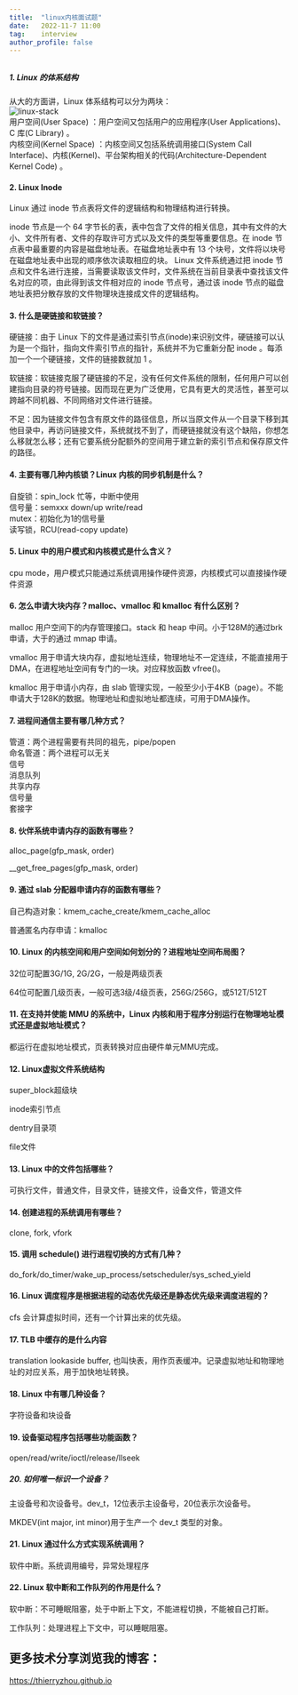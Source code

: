 ```yaml
---
title:  "linux内核面试题"
date:   2022-11-7 11:00
tag:    interview
author_profile: false
---
```


## 
##### 1. Linux 的体系结构

从大的方面讲，Linux 体系结构可以分为两块：  
![linux-stack](  /assets/image/posts/linux-stack.png)  
用户空间(User Space) ：用户空间又包括用户的应用程序(User Applications)、C 库(C Library) 。  
内核空间(Kernel Space) ：内核空间又包括系统调用接口(System Call Interface)、内核(Kernel)、平台架构相关的代码(Architecture-Dependent Kernel Code) 。

#### 2. Linux Inode

Linux 通过 inode 节点表将文件的逻辑结构和物理结构进行转换。

inode 节点是一个 64 字节长的表，表中包含了文件的相关信息，其中有文件的大小、文件所有者、文件的存取许可方式以及文件的类型等重要信息。在 inode 节点表中最重要的内容是磁盘地址表。在磁盘地址表中有 13 个块号，文件将以块号在磁盘地址表中出现的顺序依次读取相应的块。
Linux 文件系统通过把 inode 节点和文件名进行连接，当需要读取该文件时，文件系统在当前目录表中查找该文件名对应的项，由此得到该文件相对应的 inode 节点号，通过该 inode 节点的磁盘地址表把分散存放的文件物理块连接成文件的逻辑结构。

#### 3. 什么是硬链接和软链接？

硬链接：由于 Linux 下的文件是通过索引节点(inode)来识别文件，硬链接可以认为是一个指针，指向文件索引节点的指针，系统并不为它重新分配 inode 。每添加一个一个硬链接，文件的链接数就加 1 。

软链接：软链接克服了硬链接的不足，没有任何文件系统的限制，任何用户可以创建指向目录的符号链接。因而现在更为广泛使用，它具有更大的灵活性，甚至可以跨越不同机器、不同网络对文件进行链接。

不足：因为链接文件包含有原文件的路径信息，所以当原文件从一个目录下移到其他目录中，再访问链接文件，系统就找不到了，而硬链接就没有这个缺陷，你想怎么移就怎么移；还有它要系统分配额外的空间用于建立新的索引节点和保存原文件的路径。

#### 4. 主要有哪几种内核锁？Linux 内核的同步机制是什么？

自旋锁：spin_lock 忙等，中断中使用  
信号量：semxxx down/up write/read  
mutex：初始化为1的信号量  
读写锁，RCU(read-copy update)

#### 5. Linux 中的用户模式和内核模式是什么含义？
cpu mode，用户模式只能通过系统调用操作硬件资源，内核模式可以直接操作硬件资源

#### 6. 怎么申请大块内存？malloc、vmalloc 和 kmalloc 有什么区别？
malloc 用户空间下的内存管理接口。stack 和 heap 中间。小于128M的通过brk申请，大于的通过 mmap 申请。

vmalloc 用于申请大块内存，虚拟地址连续，物理地址不一定连续，不能直接用于DMA，在进程地址空间有专门的一块。对应释放函数 vfree()。

kmalloc 用于申请小内存，由 slab 管理实现，一般至少小于4KB（page）。不能申请大于128K的数据。物理地址和虚拟地址都连续，可用于DMA操作。

#### 7. 进程间通信主要有哪几种方式？

管道：两个进程需要有共同的祖先，pipe/popen  
命名管道：两个进程可以无关  
信号  
消息队列  
共享内存  
信号量  
套接字

#### 8. 伙伴系统申请内存的函数有哪些？
alloc_page(gfp_mask, order)

__get_free_pages(gfp_mask, order)

#### 9. 通过 slab 分配器申请内存的函数有哪些？
自己构造对象：kmem_cache_create/kmem_cache_alloc

普通匿名内存申请：kmalloc

#### 10. Linux 的内核空间和用户空间如何划分的？进程地址空间布局图？

32位可配置3G/1G, 2G/2G，一般是两级页表

64位可配置几级页表，一般可选3级/4级页表，256G/256G，或512T/512T


#### 11. 在支持并使能 MMU 的系统中，Linux 内核和用于程序分别运行在物理地址模式还是虚拟地址模式？
都运行在虚拟地址模式，页表转换对应由硬件单元MMU完成。

#### 12. Linux虚拟文件系统结构

super_block超级块

inode索引节点

dentry目录项

file文件

#### 13. Linux 中的文件包括哪些？
可执行文件，普通文件，目录文件，链接文件，设备文件，管道文件

#### 14. 创建进程的系统调用有哪些？
clone, fork, vfork

#### 15. 调用 schedule() 进行进程切换的方式有几种？
do_fork/do_timer/wake_up_process/setscheduler/sys_sched_yield

#### 16. Linux 调度程序是根据进程的动态优先级还是静态优先级来调度进程的？
cfs 会计算虚拟时间，还有一个计算出来的优先级。

#### 17.  TLB 中缓存的是什么内容

translation lookaside buffer, 也叫快表，用作页表缓冲。记录虚拟地址和物理地址的对应关系，用于加快地址转换。

#### 18. Linux 中有哪几种设备？

字符设备和块设备

#### 19. 设备驱动程序包括哪些功能函数？

open/read/write/ioctl/release/llseek

##### 20. 如何唯一标识一个设备？

主设备号和次设备号。dev_t，12位表示主设备号，20位表示次设备号。

MKDEV(int major, int minor)用于生产一个 dev_t 类型的对象。

#### 21. Linux 通过什么方式实现系统调用？

软件中断。系统调用编号，异常处理程序

#### 22. Linux 软中断和工作队列的作用是什么？

软中断：不可睡眠阻塞，处于中断上下文，不能进程切换，不能被自己打断。

工作队列：处理进程上下文中，可以睡眠阻塞。

## 更多技术分享浏览我的博客：  
https://thierryzhou.github.io